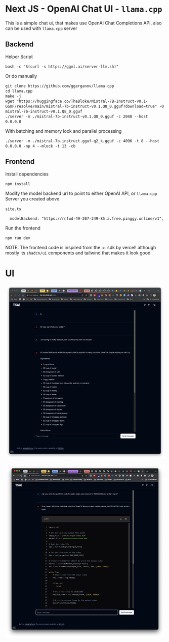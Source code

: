 # Next JS - OpenAI Chat UI - `llama.cpp`

This is a simple chat ui, that makes use OpenAI Chat Completions API, also can be used with `llama.cpp` server

## Backend

Helper Script

```
bash -c "$(curl -s https://ggml.ai/server-llm.sh)"
```

Or do manually

```
git clone https://github.com/ggerganov/llama.cpp
cd llama.cpp
make -j
wget "https://huggingface.co/TheBloke/Mistral-7B-Instruct-v0.1-GGUF/resolve/main/mistral-7b-instruct-v0.1.Q8_0.gguf?download=true" -O mistral-7b-instruct-v0.1.Q8_0.gguf
./server -m ./mistral-7b-instruct-v0.1.Q8_0.gguf -c 2048 --host 0.0.0.0
```

With batching and memory lock and parallel processing

```
./server -m ./mistral-7b-instruct.gguf-q2_k.gguf -c 4096 -t 8 --host 0.0.0.0 -np 4 --mlock -t 13 -cb
```

## Frontend

Install dependencies

```
npm install
```

Modify the model backend url to point to either OpenAI API, or `llama.cpp` Server you created above

`site.ts`

```
  modelBackend: "https://rnfwd-49-207-249-85.a.free.pinggy.online/v1",
```

Run the frontend

```
npm run dev
```

NOTE: The frontend code is inspired from the `ai` sdk by vercel! although mostly its `shadcn/ui` components and tailwind that makes it look good

# UI

![ui-1](assets/screenshot.png)

![ui-2](assets/screenshot-1.png)
